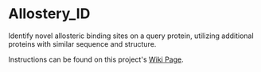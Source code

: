 # Allostery_ID
Identify novel allosteric binding sites on a query protein, utilizing additional proteins with similar sequence and structure.

Instructions can be found on this project's [Wiki Page](https://github.com/RyanHausler/Allostery_ID/wiki).
